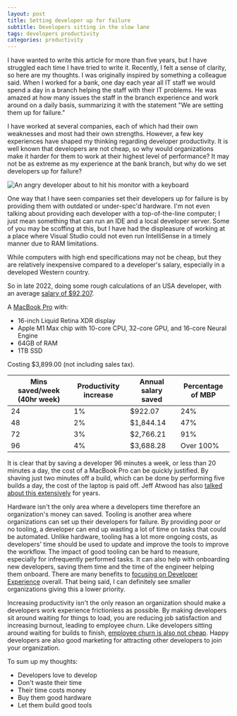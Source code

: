 ```yaml
---
layout: post
title: Setting developer up for failure
subtitle: Developers sitting in the slow lane
tags: developers productivity
categories: productivity
---
```


I have wanted to write this article for more than five years, but I have struggled each time I have tried to write it. Recently, I felt a sense of clarity, so here are my thoughts. I was originally inspired by something a colleague said. When I worked for a bank, one day each year all IT staff we would spend a day in a branch helping the staff with their IT problems. He was amazed at how many issues the staff in the branch experience and work around on a daily basis, summarizing it with the statement "We are setting them up for failure."

I have worked at several companies, each of which had their own weaknesses and most had their own strengths. However, a few key experiences have shaped my thinking regarding developer productivity. It is well known that developers are not cheap, so why would organizations make it harder for them to work at their highest level of performance? It may not be as extreme as my experience at the bank branch, but why do we set developers up for failure?

<p class="center">
    <img src="{{site.baseurl}}/img/2022-12-20-setting-developers-up-for-failure/angry-developer.jpg" alt="An angry developer about to hit his monitor with a keyboard" />
</p>

One way that I have seen companies set their developers up for failure is by providing them with outdated or under-spec'd hardware. I'm not even talking about providing each developer with a top-of-the-line computer; I just mean something that can run an IDE and a local developer server. Some of you may be scoffing at this, but I have had the displeasure of working at a place where Visual Studio could not even run IntelliSense in a timely manner due to RAM limitations.

While computers with high end specifications may not be cheap, but they are relatively inexpensive compared to a developer's salary, especially in a developed Western country.

So in late 2022, doing some rough calculations of an USA developer, with an average [salary of $92,207](https://www.indeed.com/career/software-engineer/salaries).

A [MacBook Pro](https://www.apple.com/shop/buy-mac/macbook-pro/16-inch-space-gray-10-core-cpu-32-core-gpu-1tb) with:
- 16-inch Liquid Retina XDR display
- Apple M1 Max chip with 10-core CPU, 32-core GPU, and 16-core Neural Engine
- 64GB of RAM
- 1TB SSD

Costing $3,899.00 (not including sales tax).

| Mins saved/week (40hr week) | Productivity increase | Annual salary saved | Percentage of MBP |
| -- | --------------------- | ------------ | ----------------- |
| 24 |           1%          |   $922.07    |       24%         |
| 48 |           2%          |   $1,844.14  |       47%         |
| 72 |           3%          |   $2,766.21  |       91%         |
| 96 |           4%          |   $3,688.28  |    Over 100%      |

It is clear that by saving a developer 96 minutes a week, or less than 20 minutes a day, the cost of a MacBook Pro can be quickly justified. By shaving just two minutes off a build, which can be done by performing five builds a day, the cost of the laptop is paid off. Jeff Atwood has also [talked about this extensively](https://blog.codinghorror.com/hardware-is-cheap-programmers-are-expensive/) for years.

Hardware isn't the only area where a developers time therefore an organization's money can saved. Tooling is another area where organizations can set up their developers for failure. By providing poor or no tooling, a developer can end up wasting a lot of time on tasks that could be automated. Unlike hardware, tooling has a lot more ongoing costs, as developers' time should be used to update and improve the tools to improve the workflow. The impact of good tooling can be hard to measure, especially for infrequently performed tasks. It can also help with onboarding new developers, saving them time and the time of the engineer helping them onboard. There are many benefits to [focusing on Developer Experience](https://devops.com/understanding-the-importance-of-developer-experience/) overall. That being said, I can definitely see smaller organizations giving this a lower priority.

Increasing productivity isn't the only reason an organization should make a developers work experience frictionless as possible. By making developers sit around waiting for things to load, you are reducing job satisfaction and increasing burnout, leading to employee churn. Like developers sitting around waiting for builds to finish, [employee churn is also not cheap](https://www.gallup.com/workplace/247391/fixable-problem-costs-businesses-trillion.aspx). Happy developers are also good marketing for attracting other developers to join your organization.

To sum up my thoughts:
- Developers love to develop
- Don't waste their time
- Their time costs money
- Buy them good hardware
- Let them build good tools
